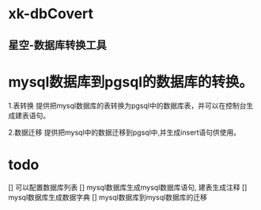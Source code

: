# xk-dbCovert

## 星空-数据库转换工具

# mysql数据库到pgsql的数据库的转换。

1.表转换
提供把mysql数据库的表转换为pgsql中的数据库表，并可以在控制台生成建表语句。

2.数据迁移
提供把mysql中的数据迁移到pgsql中,并生成insert语句供使用。

# todo
[] 可以配置数据库列表
[] mysql数据库生成mysql数据库语句, 建表生成注释
[] mysql数据库生成数据字典
[] mysql数据库到mysql数据库的迁移   
